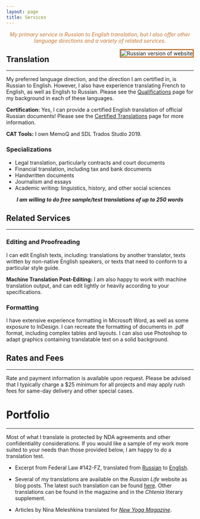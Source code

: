 ```yaml
---
layout: page
title: Services
---
```


<div style="text-align: center;"><font color="#c47834"><em>My primary service is Russian to English translation, but I also offer other language directions and a variety of related services.</em></font></div>

<a href="{{ site.baseurl }}services_russian/"><img src="{{ site.baseurl }}public/russia_icon.png" alt="Russian version of website" style="border:3px solid;border-color:rgb(196, 120, 52);margin-left:20px;padding:0px;background:transparent;" align="right"></a>

## Translation
---------
My preferred language direction, and the direction I am certified in, is Russian to English. However, I also have experience translating French to English, as well as English to Russian. Please see the <a href="{{ site.baseurl }}qualifications/">Qualifications</a> page for my background in each of these languages.

**Certification:** Yes, I can provide a certified English translation of official Russian documents! Please see the <a href="{{ site.baseurl }}certification/">Certified Translations</a> page for more information.

**CAT Tools:** I own MemoQ and SDL Trados Studio 2019.

### Specializations
  * Legal translation, particularly contracts and court documents
  * Financial translation, including tax and bank documents
  * Handwritten documents
  * Journalism and essays
  * Academic writing: linguistics, history, and other social sciences

<div style="text-align: center;"><em><strong>I am willing to do free sample/test translations of up to 250 words</strong></em></div>

## Related Services
------------

### Editing and Proofreading
I can edit English texts, including: translations by another translator, texts written by non-native English speakers, or texts that need to conform to a particular style guide.


**Machine Translation Post-Editing:** I am also happy to work with machine translation output, and can edit lightly or heavily according to your specifications.

### Formatting

I have extensive experience formatting in Microsoft Word, as well as some exposure to InDesign. I can recreate the formatting of documents in .pdf format, including complex tables and layouts. I can also use Photoshop to adapt graphics containing translatable text on a solid background. 

## Rates and Fees
---------

Rate and payment information is available upon request. Please be advised that I typically charge a $25 minimum for all projects and may apply rush fees for same-day delivery and other special cases.

# Portfolio
---------
Most of what I translate is protected by NDA agreements and other confidentiality considerations. If you would like a sample of my work more suited to your needs than those provided below, I am happy to do a translation test.

* Excerpt from Federal Law #142-FZ, translated from <a  alt="Russian" href="{{ site.baseurl }}public/Legal_Sample_Russian.pdf">Russian</a> to <a  alt="English" href="{{ site.baseurl }}public/Legal_Sample_English.pdf">English</a>.

* Several of my translations are available on the *Russian Life* website as blog posts. The latest such translation can be found <a href="http://russianlife.com/stories/online-archive/the-course-of-revolution-is-not-smooth/">here</a>. Other translations can be found in the magazine and in the *Chtenia* literary supplement.

* Articles by Nina Meleshkina translated for <a href="http://minus.com/lb2eKU4d7FLNvw"><em>New Yoga Magazine</em></a>.
